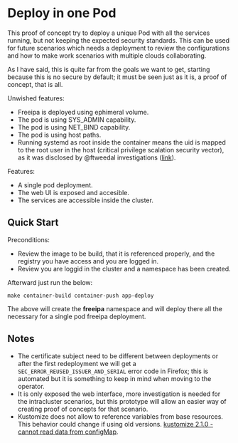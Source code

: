 # Deploy in one Pod

This proof of concept try to deploy a unique Pod with all the services
running, but not keeping the expected security standards. This can be
used for future scenarios which needs a deployment to review the
configurations and how to make work scenarios with multiple clouds
collaborating.

As I have said, this is quite far from the goals we want to get, starting
because this is no secure by default; it must be seen just as it is,
a proof of concept, that is all.

Unwished features:

- Freeipa is deployed using ephimeral volume.
- The pod is using SYS_ADMIN capability.
- The pod is using NET_BIND capability.
- The pod is using host paths.
- Running systemd as root inside the container means the uid is mapped
  to the root user in the host (critical privilege scalation security vector),
  as it was disclosed by @ftweedal investigations
  ([link](https://frasertweedale.github.io/blog-redhat/posts/2020-11-05-openshift-user-namespace.html)).

Features:

- A single pod deployment.
- The web UI is exposed and accesible.
- The services are accessible inside the cluster.

## Quick Start

Preconditions:

- Review the image to be build, that it is referenced properly, and the
  registry you have access and you are logged in.
- Review you are loggid in the cluster and a namespace has been created.

Afterward just run the below:

```shell
make container-build container-push app-deploy
```

The above will create the **freeipa** namespace and will deploy there
all the necessary for a single pod freeipa deployment.

## Notes

- The certificate subject need to be different between deployments or after
  the first redeployment we will get a `SEC_ERROR_REUSED_ISSUER_AND_SERIAL`
  error code in Firefox; this is automated but it is something to keep in
  mind when moving to the operator.
- It is only exposed the web interface, more investigation is needed for the
  intracluster scenarios, but this prototype will allow an easier way of creating
  proof of concepts for that scenario.
- Kustomize does not allow to reference variables from base resources. This
  behavior could change if using old versions.
  [kustomize 2.1.0 - cannot read data from configMap](https://github.com/kubernetes-sigs/kustomize/issues/1295).
